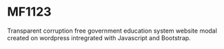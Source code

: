 # MF1123
Transparent corruption free government education system website modal created on wordpress intregrated with Javascript and Bootstrap.
